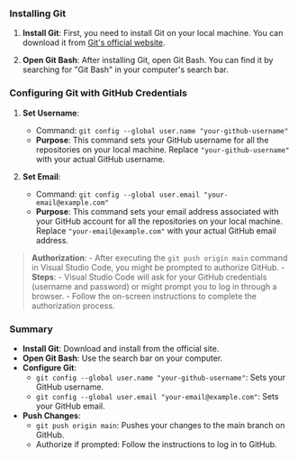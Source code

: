 ### Installing Git
1. **Install Git**: First, you need to install Git on your local machine. You can download it from [Git's official website](https://git-scm.com/downloads).

2. **Open Git Bash**: After installing Git, open Git Bash. You can find it by searching for "Git Bash" in your computer's search bar.

### Configuring Git with GitHub Credentials
1. **Set Username**:
    - Command: `git config --global user.name "your-github-username"`
    - **Purpose**: This command sets your GitHub username for all the repositories on your local machine. Replace `"your-github-username"` with your actual GitHub username.

2. **Set Email**:
    - Command: `git config --global user.email "your-email@example.com"`
    - **Purpose**: This command sets your email address associated with your GitHub account for all the repositories on your local machine. Replace `"your-email@example.com"` with your actual GitHub email address.

> **Authorization**:
    - After executing the `git push origin main` command in Visual Studio Code, you might be prompted to authorize GitHub.
    - **Steps**:
        - Visual Studio Code will ask for your GitHub credentials (username and password) or might prompt you to log in through a browser.
        - Follow the on-screen instructions to complete the authorization process.

### Summary
- **Install Git**: Download and install from the official site.
- **Open Git Bash**: Use the search bar on your computer.
- **Configure Git**:
  - `git config --global user.name "your-github-username"`: Sets your GitHub username.
  - `git config --global user.email "your-email@example.com"`: Sets your GitHub email.
- **Push Changes**:
  - `git push origin main`: Pushes your changes to the main branch on GitHub.
  - Authorize if prompted: Follow the instructions to log in to GitHub.
